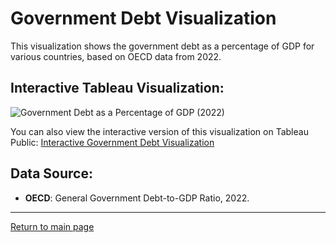 # Government Debt Visualization

This visualization shows the government debt as a percentage of GDP for various countries, based on OECD data from 2022.

## Interactive Tableau Visualization:

![Government Debt as a Percentage of GDP (2022)](https://public.tableau.com/static/images/Bo/Book1_17259162460720/OECD-Debt-to-GDPRatiobyCountry/1_rss.png)

You can also view the interactive version of this visualization on Tableau Public:
[Interactive Government Debt Visualization](https://public.tableau.com/views/Book1_17259162460720/OECD-Debt-to-GDPRatiobyCountry)

## Data Source:
- **OECD**: General Government Debt-to-GDP Ratio, 2022.
---
[Return to main page](README.md)
